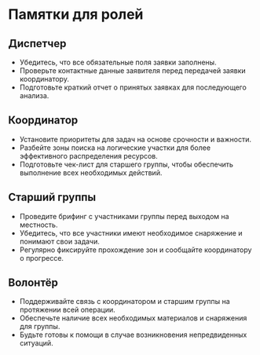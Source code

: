 # Памятки для ролей

## Диспетчер
- Убедитесь, что все обязательные поля заявки заполнены.
- Проверьте контактные данные заявителя перед передачей заявки координатору.
- Подготовьте краткий отчет о принятых заявках для последующего анализа.

## Координатор
- Установите приоритеты для задач на основе срочности и важности.
- Разбейте зоны поиска на логические участки для более эффективного распределения ресурсов.
- Подготовьте чек-лист для старшего группы, чтобы обеспечить выполнение всех необходимых действий.

## Старший группы
- Проведите брифинг с участниками группы перед выходом на местность.
- Убедитесь, что все участники имеют необходимое снаряжение и понимают свои задачи.
- Регулярно фиксируйте прохождение зон и сообщайте координатору о прогрессе.

## Волонтёр
- Поддерживайте связь с координатором и старшим группы на протяжении всей операции.
- Обеспечьте наличие всех необходимых материалов и снаряжения для группы.
- Будьте готовы к помощи в случае возникновения непредвиденных ситуаций.